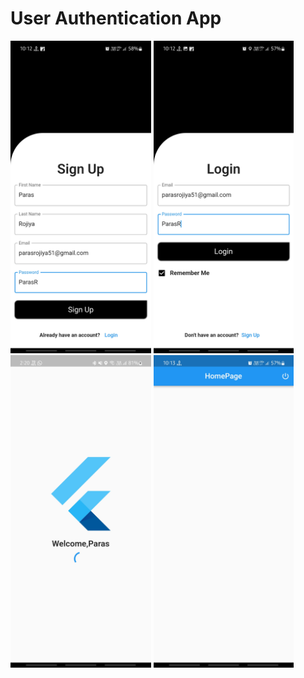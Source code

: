 # User Authentication App

<img src="https://github.com/ParasRojiya/user_authentication/blob/master/assets/output/output1.jpg" style="height:500px"/>  <img src="https://github.com/ParasRojiya/user_authentication/blob/master/assets/output/output2.jpg" style="height:500px"/>   <img src="https://github.com/ParasRojiya/user_authentication/blob/master/assets/output/output3.jpg" style="height:500px"/>   <img src="https://github.com/ParasRojiya/user_authentication/blob/master/assets/output/output4.jpg" style="height:500px"/>